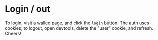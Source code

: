 # Login / out

To login, visit a walled page, and click the `login` button.
The auth uses cookies; to logout, open devtools, delete the "user" cookie, and refresh.
Cheers!
